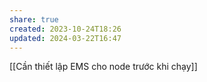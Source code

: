 ```yaml
---
share: true
created: 2023-10-24T18:26
updated: 2024-03-22T16:47
---
```

[[Cần thiết lập EMS cho node trước khi chạy]] 
